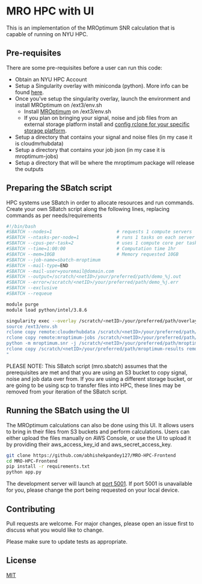 # MRO HPC with UI

This is an implementation of the MROptimum SNR calculation that is capable of running on NYU HPC. 

## Pre-requisites
There are some pre-requisites before a user can run this code:
- Obtain an NYU HPC Account
- Setup a Singularity overlay with miniconda (python). More info can be found [here](https://sites.google.com/nyu.edu/nyu-hpc/hpc-systems/greene/software/singularity-with-miniconda).
- Once you've setup the singularity overlay, launch the environment and install MROptimum on /ext3/env.sh
  - Install [MROptimum](https://github.com/cloudmrhub-com/mroptimum) on /ext3/env.sh
  - If you plan on bringing your signal, noise and job files from an external storage platform install and [config rclone for your specific storage platform](https://rclone.org/install/).
- Setup a directory that contains your signal and noise files (in my case it is cloudmrhubdata) 
- Setup a directory that contains your job json (in my case it is mroptimum-jobs) 
- Setup a directory that will be where the mroptimum package will release the outputs

## Preparing the SBatch script
HPC systems use SBatch in order to allocate resources and run commands. Create your own SBatch script along the following lines, replacing commands as per needs/requirements
```bash
#!/bin/bash
#SBATCH --nodes=1                        # requests 1 compute servers
#SBATCH --ntasks-per-node=1              # runs 1 tasks on each server
#SBATCH --cpus-per-task=2                # uses 1 compute core per task
#SBATCH --time=1:00:00                   # Computation time 1hr
#SBATCH --mem=10GB                       # Memory requested 10GB
#SBATCH --job-name=sbatch-mroptimum
#SBATCH --mail-type=END
#SBATCH --mail-user=youremail@domain.com
#SBATCH --output=/scratch/<netID>/your/preferred/path/demo_%j.out
#SBATCH --error=/scratch/<netID>/your/preferred/path/demo_%j.err
#SBATCH --exclusive
#SBATCH --requeue

module purge
module load python/intel/3.8.6

singularity exec --overlay /scratch/<netID>/your/preferred/path/overlay_file.ext3:rw /scratch/work/public/singularity/cuda11.6.124-cudnn8.4.0.27-devel-ubuntu20.04.4.sif /bin/bash -c "
source /ext3/env.sh
rclone copy remote:cloudmrhubdata /scratch/<netID>/your/preferred/path/cloudmrhubdata/
rclone copy remote:mroptimum-jobs /scratch/<netID>/your/preferred/path/mroptimum-jobs/
python -m mroptimum.snr -j /scratch/<netID>/your/preferred/path/mroptimum-jobs/jobfile.json -o /scratch/<netID>/your/preferred/path/mroptimum-results/ --parallel
rclone copy /scratch/<netID>/your/preferred/path/mroptimum-results remote:mroptimum-results
"
```
PLEASE NOTE: This SBatch script (mro.sbatch) assumes that the prerequisites are met and that you are using an S3 bucket to copy signal, noise and job data over from. If you are using a different storage bucket, or are going to be using scp to transfer files into HPC, these lines may be removed from your iteration of the SBatch script.


## Running the SBatch using the UI
The MROptimum calculations can also be done using this UI. It allows users to bring in their files from S3 buckets and perform calculations. Users can either upload the files manually on AWS Console, or use the UI to upload it by providing their aws_access_key_id and aws_secret_access_key.
```bash
git clone https://github.com/abhishekpandey127/MRO-HPC-Frontend
cd MRO-HPC-Frontend
pip install -r requirements.txt
python app.py
```
The development server will launch at [port 5001](http://127.0.0.1:5001). If port 5001 is unavailable for you, please change the port being requested on your local device.

## Contributing

Pull requests are welcome. For major changes, please open an issue first
to discuss what you would like to change.

Please make sure to update tests as appropriate.

## License

[MIT](https://choosealicense.com/licenses/mit/)
